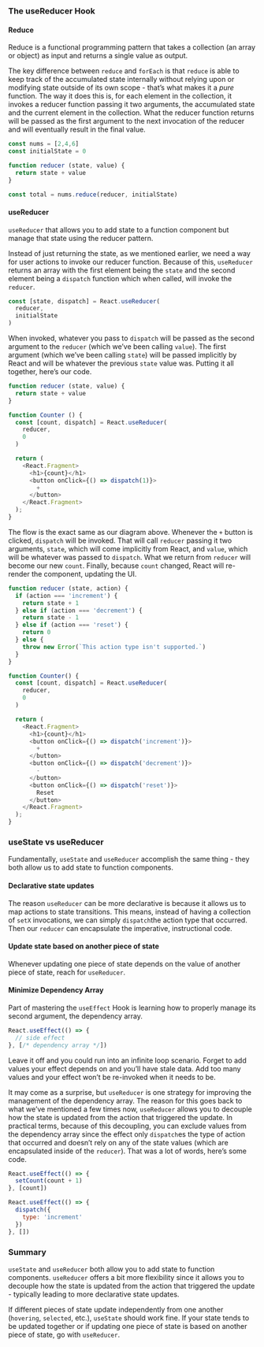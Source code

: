 ### The useReducer Hook

#### Reduce

Reduce is a functional programming pattern that takes a collection (an array or object) as input and returns a single value as output.

The key difference between `reduce` and `forEach` is that `reduce` is able to keep track of the accumulated state internally without relying upon or modifying state outside of its own scope - that’s what makes it a *pure* function. The way it does this is, for each element in the collection, it invokes a reducer function passing it two arguments, the accumulated state and the current element in the collection. What the reducer function returns will be passed as the first argument to the next invocation of the reducer and will eventually result in the final value.

```javascript
const nums = [2,4,6]
const initialState = 0

function reducer (state, value) {
  return state + value
}

const total = nums.reduce(reducer, initialState)
```

#### useReducer

`useReducer` that allows you to add state to a function component but manage that state using the reducer pattern.

Instead of just returning the state, as we mentioned earlier, we need a way for user actions to invoke our reducer function. Because of this, `useReducer` returns an array with the first element being the `state` and the second element being a `dispatch` function which when called, will invoke the `reducer`.

```js
const [state, dispatch] = React.useReducer(
  reducer, 
  initialState
)
```

When invoked, whatever you pass to `dispatch` will be passed as the second argument to the `reducer` (which we’ve been calling `value`). The first argument (which we’ve been calling `state`) will be passed implicitly by React and will be whatever the previous `state` value was. Putting it all together, here’s our code.

```javascript
function reducer (state, value) {
  return state + value
}

function Counter () {
  const [count, dispatch] = React.useReducer(
    reducer, 
    0
  )

  return (
    <React.Fragment>
      <h1>{count}</h1>
      <button onClick={() => dispatch(1)}>
        +
      </button>
    </React.Fragment>
  );
}
```

The flow is the exact same as our diagram above. Whenever the `+` button is clicked, `dispatch` will be invoked. That will call `reducer` passing it two arguments, `state`, which will come implicitly from React, and `value`, which will be whatever was passed to `dispatch`. What we return from `reducer` will become our new `count`. Finally, because `count` changed, React will re-render the component, updating the UI.

```javascript
function reducer (state, action) {
  if (action === 'increment') {
    return state + 1
  } else if (action === 'decrement') {
    return state - 1
  } else if (action === 'reset') {
    return 0
  } else {
    throw new Error(`This action type isn't supported.`)
  }
}

function Counter() {
  const [count, dispatch] = React.useReducer(
    reducer,
    0
  )

  return (
    <React.Fragment>
      <h1>{count}</h1>
      <button onClick={() => dispatch('increment')}>
        +
      </button>
      <button onClick={() => dispatch('decrement')}>
        -
      </button>
      <button onClick={() => dispatch('reset')}>
        Reset
      </button>
    </React.Fragment>
  );
}
```

### useState vs useReducer

Fundamentally, `useState` and `useReducer` accomplish the same thing - they both allow us to add state to function components.

#### Declarative state updates

The reason `useReducer` can be more declarative is because it allows us to map actions to state transitions. This means, instead of having a collection of `setX` invocations, we can simply `dispatch`the action type that occurred. Then our `reducer` can encapsulate the imperative, instructional code.

#### Update state based on another piece of state

Whenever updating one piece of state depends on the value of another piece of state, reach for `useReducer`.

#### Minimize Dependency Array

Part of mastering the `useEffect` Hook is learning how to properly manage its second argument, the dependency array.

```js
React.useEffect(() => {
  // side effect
}, [/* dependency array */])
```

Leave it off and you could run into an infinite loop scenario. Forget to add values your effect depends on and you’ll have stale data. Add too many values and your effect won’t be re-invoked when it needs to be.

It may come as a surprise, but `useReducer` is one strategy for improving the management of the dependency array. The reason for this goes back to what we’ve mentioned a few times now, `useReducer` allows you to decouple how the state is updated from the action that triggered the update. In practical terms, because of this decoupling, you can exclude values from the dependency array since the effect only `dispatch`es the type of action that occurred and doesn’t rely on any of the state values (which are encapsulated inside of the `reducer`). That was a lot of words, here’s some code.

```js
React.useEffect(() => {
  setCount(count + 1)
}, [count])

React.useEffect(() => {
  dispatch({ 
    type: 'increment'
  })
}, [])
```

### Summary

`useState` and `useReducer` both allow you to add state to function components. `useReducer` offers a bit more flexibility since it allows you to decouple how the state is updated from the action that triggered the update - typically leading to more declarative state updates.

If different pieces of state update independently from one another (`hovering`, `selected`, etc.), `useState` should work fine. If your state tends to be updated together or if updating one piece of state is based on another piece of state, go with `useReducer`.